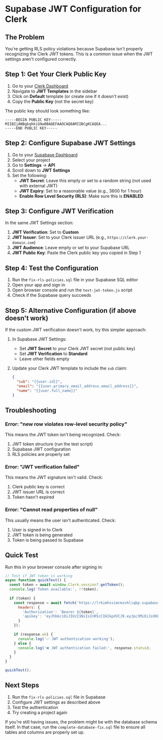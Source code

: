 # Supabase JWT Configuration for Clerk

## The Problem
You're getting RLS policy violations because Supabase isn't properly recognizing the Clerk JWT tokens. This is a common issue when the JWT settings aren't configured correctly.

## Step 1: Get Your Clerk Public Key

1. Go to your [Clerk Dashboard](https://dashboard.clerk.com/)
2. Navigate to **JWT Templates** in the sidebar
3. Click on **Default** template (or create one if it doesn't exist)
4. Copy the **Public Key** (not the secret key)

The public key should look something like:
```
-----BEGIN PUBLIC KEY-----
MIIBIjANBgkqhkiG9w0BAQEFAAOCAQ8AMIIBCgKCAQEA...
-----END PUBLIC KEY-----
```

## Step 2: Configure Supabase JWT Settings

1. Go to your [Supabase Dashboard](https://supabase.com/dashboard)
2. Select your project
3. Go to **Settings** → **API**
4. Scroll down to **JWT Settings**
5. Set the following:
   - **JWT Secret**: Leave this empty or set to a random string (not used with external JWT)
   - **JWT Expiry**: Set to a reasonable value (e.g., 3600 for 1 hour)
   - **Enable Row Level Security (RLS)**: Make sure this is **ENABLED**

## Step 3: Configure JWT Verification

In the same JWT Settings section:

1. **JWT Verification**: Set to **Custom**
2. **JWT Issuer**: Set to your Clerk issuer URL (e.g., `https://clerk.your-domain.com`)
3. **JWT Audience**: Leave empty or set to your Supabase URL
4. **JWT Public Key**: Paste the Clerk public key you copied in Step 1

## Step 4: Test the Configuration

1. Run the `fix-rls-policies.sql` file in your Supabase SQL editor
2. Open your app and sign in
3. Open browser console and run the `test-jwt-token.js` script
4. Check if the Supabase query succeeds

## Step 5: Alternative Configuration (if above doesn't work)

If the custom JWT verification doesn't work, try this simpler approach:

1. In Supabase JWT Settings:
   - Set **JWT Secret** to your Clerk JWT secret (not public key)
   - Set **JWT Verification** to **Standard**
   - Leave other fields empty

2. Update your Clerk JWT template to include the `sub` claim:
   ```json
   {
     "sub": "{{user.id}}",
     "email": "{{user.primary_email_address.email_address}}",
     "name": "{{user.full_name}}"
   }
   ```

## Troubleshooting

### Error: "new row violates row-level security policy"
This means the JWT token isn't being recognized. Check:
1. JWT token structure (run the test script)
2. Supabase JWT configuration
3. RLS policies are properly set

### Error: "JWT verification failed"
This means the JWT signature isn't valid. Check:
1. Clerk public key is correct
2. JWT issuer URL is correct
3. Token hasn't expired

### Error: "Cannot read properties of null"
This usually means the user isn't authenticated. Check:
1. User is signed in to Clerk
2. JWT token is being generated
3. Token is being passed to Supabase

## Quick Test

Run this in your browser console after signing in:

```javascript
// Test if JWT token is working
async function quickTest() {
  const token = await window.Clerk.session?.getToken();
  console.log('Token available:', !!token);
  
  if (token) {
    const response = await fetch('https://lrkimhssimcmzvhliqbp.supabase.co/rest/v1/users?select=clerk_id&limit=1', {
      headers: {
        'Authorization': `Bearer ${token}`,
        'apikey': 'eyJhbGciOiJIUzI1NiIsInR5cCI6IkpXVCJ9.eyJpc3MiOiJzdXBhYmFzZSIsInJlZiI6Imxya2ltaHNzaW1jbXp2aGxpcWJwIiwicm9sZSI6ImFub24iLCJpYXQiOjE3NTA1NTE5OTUsImV4cCI6MjA2NjEyNzk5NX0.wYz32qrcB_N8Mqry14RIcA62PTMAKp9Kg1hkRNrnRRA'
      }
    });
    
    if (response.ok) {
      console.log('✅ JWT authentication working');
    } else {
      console.log('❌ JWT authentication failed:', response.status);
    }
  }
}

quickTest();
```

## Next Steps

1. Run the `fix-rls-policies.sql` file in Supabase
2. Configure JWT settings as described above
3. Test the authentication
4. Try creating a project again

If you're still having issues, the problem might be with the database schema itself. In that case, run the `complete-database-fix.sql` file to ensure all tables and columns are properly set up. 